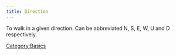 ```yaml
---
title: Direction
---
```


To walk in a given direction. Can be abbreviated N, S, E, W, U and D
respectively.

[Category:Basics](Category:Basics "wikilink")